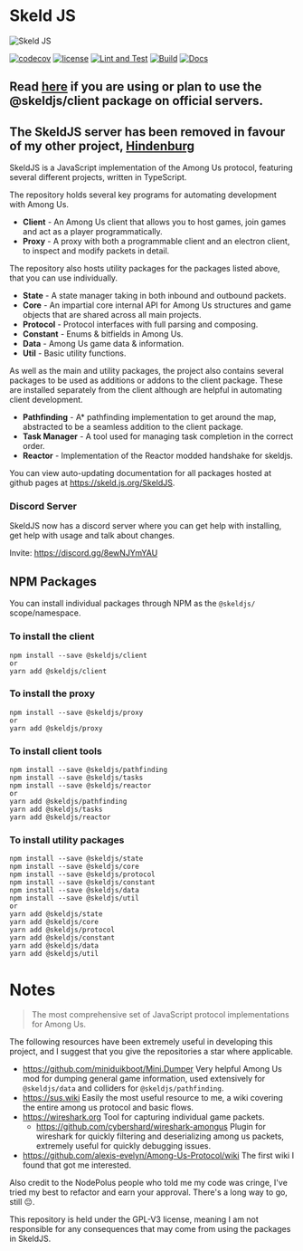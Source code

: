# Skeld JS

![Skeld JS](https://raw.githubusercontent.com/SkeldJS/SkeldJS/master/asset/SkeldJSMain.png "Skeld JS")

[![codecov](https://codecov.io/gh/SkeldJS/SkeldJS/branch/master/graph/badge.svg?token=UHMXQNX805)](https://codecov.io/gh/SkeldJS/SkeldJS)
[![license](https://img.shields.io/github/license/SkeldJS/SkeldJS)](https://github.com/skeldjs/SkeldJS)
[![Lint and Test](https://github.com/skeldjs/SkeldJS/workflows/Lint%20&%20Test/badge.svg)](https://github.com/SkeldJS/SkeldJS/actions?query=workflow%3A%22Lint+%26+Test%22)
[![Build](https://github.com/skeldjs/SkeldJS/workflows/Build/badge.svg)](https://github.com/SkeldJS/SkeldJS/actions?query=workflow%3A%22Build%22)
[![Docs](https://github.com/skeldjs/SkeldJS/workflows/Docs/badge.svg)](https://skeld.js.org/SkeldJS)

## Read [here](https://skeld.js.org/SkeldJS/pages/Information/Client%20Authentication) if you are using or plan to use the @skeldjs/client package on official servers.

## The SkeldJS server has been removed in favour of my other project, [Hindenburg](https://github.com/edqx/Hindenburg)

SkeldJS is a JavaScript implementation of the Among Us protocol, featuring several different projects, written in TypeScript.

The repository holds several key programs for automating development with Among Us.
* **Client** - An Among Us client that allows you to host games, join games and act as a player programmatically.
* **Proxy** - A proxy with both a programmable client and an electron client, to inspect and modify packets in detail.

The repository also hosts utility packages for the packages listed above, that you can use individually.
* **State** - A state manager taking in both inbound and outbound packets.
* **Core** - An impartial core internal API for Among Us structures and game objects that are shared across all main projects.
* **Protocol** - Protocol interfaces with full parsing and composing.
* **Constant** - Enums & bitfields in Among Us.
* **Data** - Among Us game data & information.
* **Util** - Basic utility functions.

As well as the main and utility packages, the project also contains several packages to be used as additions or addons to the client package. These are installed separately from the client although are helpful in automating client development.
* **Pathfinding** - A* pathfinding implementation to get around the map, abstracted to be a seamless addition to the client package.
* **Task Manager** - A tool used for managing task completion in the correct order.
* **Reactor** - Implementation of the Reactor modded handshake for skeldjs.

You can view auto-updating documentation for all packages hosted at github pages at https://skeld.js.org/SkeldJS.

### Discord Server
SkeldJS now has a discord server where you can get help with installing, get help
with usage and talk about changes.

Invite: https://discord.gg/8ewNJYmYAU
## NPM Packages
You can install individual packages through NPM as the `@skeldjs/` scope/namespace.

### To install the client
```
npm install --save @skeldjs/client
or
yarn add @skeldjs/client
```

### To install the proxy
```
npm install --save @skeldjs/proxy
or
yarn add @skeldjs/proxy
```

### To install client tools
```
npm install --save @skeldjs/pathfinding
npm install --save @skeldjs/tasks
npm install --save @skeldjs/reactor
or
yarn add @skeldjs/pathfinding
yarn add @skeldjs/tasks
yarn add @skeldjs/reactor
```

### To install utility packages
```
npm install --save @skeldjs/state
npm install --save @skeldjs/core
npm install --save @skeldjs/protocol
npm install --save @skeldjs/constant
npm install --save @skeldjs/data
npm install --save @skeldjs/util
or
yarn add @skeldjs/state
yarn add @skeldjs/core
yarn add @skeldjs/protocol
yarn add @skeldjs/constant
yarn add @skeldjs/data
yarn add @skeldjs/util
```

# Notes
> The most comprehensive set of JavaScript protocol implementations for Among Us.

The following resources have been extremely useful in developing this project, and I suggest that you give the repositories a star where applicable.

* https://github.com/miniduikboot/Mini.Dumper Very helpful Among Us mod for dumping general game information, used extensively for `@skeldjs/data` and colliders for `@skeldjs/pathfinding`.
* https://sus.wiki Easily the most useful resource to me, a wiki covering the entire among us protocol and basic flows.
* https://wireshark.org Tool for capturing individual game packets.
  * https://github.com/cybershard/wireshark-amongus Plugin for wireshark for quickly filtering and deserializing among us packets, extremely useful for quickly debugging issues.
* https://github.com/alexis-evelyn/Among-Us-Protocol/wiki The first wiki I found that got me interested.

Also credit to the NodePolus people who told me my code was cringe, I've tried my best to refactor and earn your approval. There's a long way to go, still 😔.

This repository is held under the GPL-V3 license, meaning I am not responsible for any consequences that may come from using the packages in SkeldJS.

